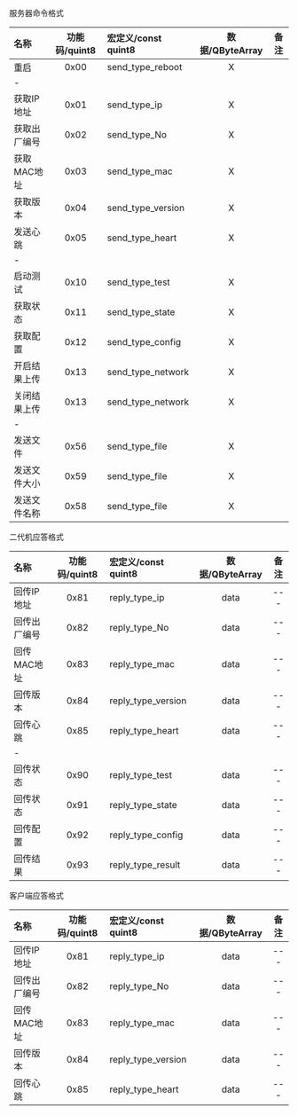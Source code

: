 服务器命令格式

|名称|功能码/quint8|宏定义/const quint8|数据/QByteArray|备注|
|:------|:------------------:|:--------|:---:|:-:|
|重启|0x00|send_type_reboot|X|
|-
|获取IP地址|0x01|send_type_ip|X|
|获取出厂编号|0x02|send_type_No|X|
|获取MAC地址|0x03|send_type_mac|X|
|获取版本|0x04|send_type_version|X|
|发送心跳|0x05|send_type_heart|X|
|-|
|启动测试|0x10|send_type_test|X|
|获取状态|0x11|send_type_state|X|
|获取配置|0x12|send_type_config|X|
|开启结果上传|0x13|send_type_network|X|
|关闭结果上传|0x13|send_type_network|X|
|-
|发送文件|0x56|send_type_file|X|
|发送文件大小|0x59|send_type_file|X|
|发送文件名称|0x58|send_type_file|X|

二代机应答格式

|名称|功能码/quint8|宏定义/const quint8|数据/QByteArray|备注|
|:------|:------------------:|:--------|:----:|:----:|
|回传IP地址|0x81|reply_type_ip|data|---|
|回传出厂编号|0x82|reply_type_No|data|---|
|回传MAC地址|0x83|reply_type_mac|data|---|
|回传版本|0x84|reply_type_version|data|---|
|回传心跳|0x85|reply_type_heart|data|---|
|-
|回传状态|0x90|reply_type_test|data|---|
|回传状态|0x91|reply_type_state|data|---|
|回传配置|0x92|reply_type_config|data|---|
|回传结果|0x93|reply_type_result|data|---|

客户端应答格式

|名称|功能码/quint8|宏定义/const quint8|数据/QByteArray|备注|
|:------|:------------------:|:--------|:----:|:----:|
|回传IP地址|0x81|reply_type_ip|data|---|
|回传出厂编号|0x82|reply_type_No|data|---|
|回传MAC地址|0x83|reply_type_mac|data|---|
|回传版本|0x84|reply_type_version|data|---|
|回传心跳|0x85|reply_type_heart|data|---|

